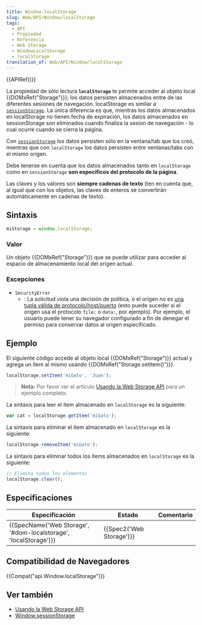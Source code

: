 ```yaml
---
title: Window.localStorage
slug: Web/API/Window/localStorage
tags:
  - API
  - Propiedad
  - Referencia
  - Web Storage
  - WindowLocalStorage
  - localStorage
translation_of: Web/API/Window/localStorage
---
```


{{APIRef()}}

La propiedad de sólo lectura **`localStorage`** te permite acceder al objeto local {{DOMxRef("Storage")}}; los datos persisten almacenados entre de las diferentes sesiones de navegación. localStorage es similar a [`sessionStorage`](/es/docs/Web/API/Window.sessionStorage). La única diferencia es que, mientras los datos almacenados en localStorage no tienen fecha de expiración, los datos almacenados en sessionStorage son eliminados cuando finaliza la sesion de navegación - lo cual ocurre cuando se cierra la página.

Con [`sessionStorage`](/es/docs/Web/API/Window.sessionStorage) los datos persisten sólo en la ventana/tab que los creó, mientras que con `localStorage` los datos persisten entre ventanas/tabs con el mismo origen.

Debe tenerse en cuenta que los datos almacenados tanto en `localStorage` como en `sessionStorage` **son específicos del protocolo de la página**.

Las claves y los valores son **siempre cadenas de texto** (ten en cuenta que, al igual que con los objetos, las claves de enteros se convertirán automáticamente en cadenas de texto).

## Sintaxis

```js
miStorage = window.localStorage;
```

### Valor

Un objeto {{DOMxRef("Storage")}} que se puede utilizar para acceder al espacio de almacenamiento local del origen actual.

### Excepciones

- `SecurityError`
  - : La solicitud viola una decisión de política, o el origen no es [una tupla válida de protocolo/host/puerto](/es/docs/Web/Security/Same-origin_politica) (esto puede suceder si el origen usa el protocolo `file:` o `data:`, por ejemplo). Por ejemplo, el usuario puede tener su navegador configurado a fin de denegar el permiso para conservar datos al origen especificado.

## Ejemplo

El siguiente código accede al objeto local {{DOMxRef("Storage")}} actual y agrega un ítem al mismo usando {{DOMxRef("Storage.setItem()")}}.

```js
localStorage.setItem('miGato', 'Juan');
```

> **Nota:** Por favor ver el articulo [Usando la Web Storage API](/es/docs/Web/API/Web_Storage_API/Using_the_Web_Storage_API) para un ejemplo completo.

La sintaxis para leer el ítem almacenado en `localStorage` es la siguiente:

```js
var cat = localStorage.getItem('miGato');
```

La sintaxis para eliminar el ítem almacenado en `localStorage` es la siguiente:

```js
localStorage.removeItem('miGato');
```

La sintaxis para eliminar todos los ítems almacenados en `localStorage` es la siguiente:

```js
// Elimina todos los elementos
localStorage.clear();
```

## Especificaciones

| Especificación                                                                       | Estado                           | Comentario |
| ------------------------------------------------------------------------------------ | -------------------------------- | ---------- |
| {{SpecName('Web Storage', '#dom-localstorage', 'localStorage')}} | {{Spec2('Web Storage')}} |            |

## Compatibilidad de Navegadores

{{Compat("api.Window.localStorage")}}

## Ver también

- [Usando la Web Storage API](/es/docs/Web/API/Web_Storage_API/Using_the_Web_Storage_API)
- [Window.sessionStorage](/es/docs/Web/API/Window.sessionStorage)
